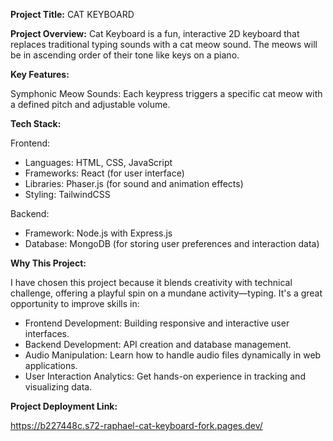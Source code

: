 **Project Title:**
CAT KEYBOARD

**Project Overview:** Cat Keyboard is a fun, interactive 2D keyboard that replaces traditional typing sounds with a cat meow sound. The meows will be in ascending order of their tone like keys on a piano.

**Key Features:** 

Symphonic Meow Sounds: Each keypress triggers a specific cat meow with a defined pitch and adjustable volume.

**Tech Stack:**

Frontend:

- Languages: HTML, CSS, JavaScript
- Frameworks: React (for user interface)
- Libraries: Phaser.js (for sound and animation effects)
- Styling: TailwindCSS

Backend:

- Framework: Node.js with Express.js
- Database: MongoDB (for storing user preferences and interaction data)

**Why This Project:** 

I have chosen this project because it blends creativity with technical challenge, offering a playful spin on a mundane activity—typing. It's a great opportunity to improve skills in:



- Frontend Development: Building responsive and interactive user interfaces.
- Backend Development: API creation and database management.
- Audio Manipulation: Learn how to handle audio files dynamically in web applications.
- User Interaction Analytics: Get hands-on experience in tracking and visualizing data.

**Project Deployment Link:**

https://b227448c.s72-raphael-cat-keyboard-fork.pages.dev/